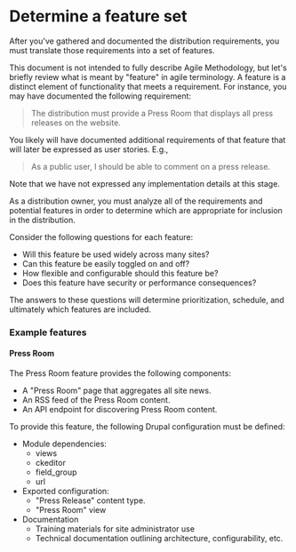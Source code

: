 # Determine a feature set

After you've gathered and documented the distribution requirements, you must translate those requirements into a set of features. 

This document is not intended to fully describe Agile Methodology, but let's briefly review what is meant by "feature" in agile terminology. A feature is a distinct element of functionality that meets a requirement. For instance, you may have documented the following requirement:

> The distribution must provide a Press Room that displays all press releases on the website.
 
 You likely will have documented additional requirements of that feature that will later be expressed as user stories. E.g., 
 
> As a public user, I should be able to comment on a press release. 

Note that we have not expressed any implementation details at this stage.

As a distribution owner, you must analyze all of the requirements and potential features in order to determine which are appropriate for inclusion in the distribution.

Consider the following questions for each feature:

* Will this feature be used widely across many sites?
* Can this feature be easily toggled on and off? 
* How flexible and configurable should this feature be?
* Does this feature have security or performance consequences?

The answers to these questions will determine prioritization, schedule, and ultimately which features are included.

### Example features

#### Press Room

The Press Room feature provides the following components:

* A "Press Room" page that aggregates all site news.
* An RSS feed of the Press Room content.
* An API endpoint for discovering Press Room content.
 
To provide this feature, the following Drupal configuration must be defined:

* Module dependencies:
  *  views
  *  ckeditor
  *  field_group
  *  url
* Exported configuration:
  * "Press Release" content type.
  * "Press Room" view
* Documentation
  * Training materials for site administrator use
  * Technical documentation outlining architecture, configurability, etc.